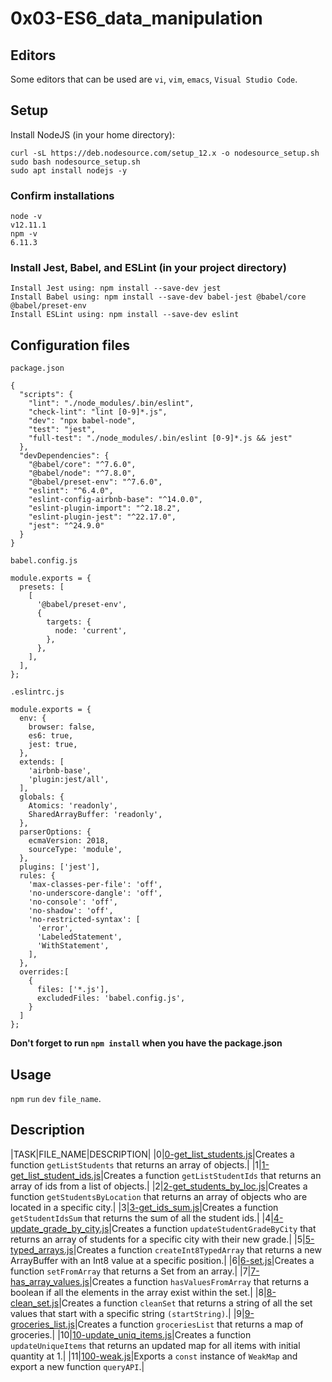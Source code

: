 # 0x03-ES6_data_manipulation

## Editors
Some editors that can be used are `vi`, `vim`, `emacs`, `Visual Studio Code`.

## Setup
Install NodeJS (in your home directory):
```
curl -sL https://deb.nodesource.com/setup_12.x -o nodesource_setup.sh
sudo bash nodesource_setup.sh
sudo apt install nodejs -y
```

### Confirm installations
```
node -v
v12.11.1
npm -v
6.11.3
```

### Install Jest, Babel, and ESLint (in your project directory)
```
Install Jest using: npm install --save-dev jest
Install Babel using: npm install --save-dev babel-jest @babel/core @babel/preset-env
Install ESLint using: npm install --save-dev eslint
```

## Configuration files
`package.json`
```
{
  "scripts": {
    "lint": "./node_modules/.bin/eslint",
    "check-lint": "lint [0-9]*.js",
    "dev": "npx babel-node",
    "test": "jest",
    "full-test": "./node_modules/.bin/eslint [0-9]*.js && jest"
  },
  "devDependencies": {
    "@babel/core": "^7.6.0",
    "@babel/node": "^7.8.0",
    "@babel/preset-env": "^7.6.0",
    "eslint": "^6.4.0",
    "eslint-config-airbnb-base": "^14.0.0",
    "eslint-plugin-import": "^2.18.2",
    "eslint-plugin-jest": "^22.17.0",
    "jest": "^24.9.0"
  }
}
```

`babel.config.js`
```
module.exports = {
  presets: [
    [
      '@babel/preset-env',
      {
        targets: {
          node: 'current',
        },
      },
    ],
  ],
};
```

`.eslintrc.js`
```
module.exports = {
  env: {
    browser: false,
    es6: true,
    jest: true,
  },
  extends: [
    'airbnb-base',
    'plugin:jest/all',
  ],
  globals: {
    Atomics: 'readonly',
    SharedArrayBuffer: 'readonly',
  },
  parserOptions: {
    ecmaVersion: 2018,
    sourceType: 'module',
  },
  plugins: ['jest'],
  rules: {
    'max-classes-per-file': 'off',
    'no-underscore-dangle': 'off',
    'no-console': 'off',
    'no-shadow': 'off',
    'no-restricted-syntax': [
      'error',
      'LabeledStatement',
      'WithStatement',
    ],
  },
  overrides:[
    {
      files: ['*.js'],
      excludedFiles: 'babel.config.js',
    }
  ]
};
```

**Don't forget to run `npm install` when you have the package.json**

## Usage
`npm` `run` `dev` `file_name`.

## Description

|TASK|FILE_NAME|DESCRIPTION|
|0|[0-get_list_students.js](https://github.com/adeniyitobi055/alx-frontend-javascript/blob/master/0x03-ES6_data_manipulation/0-get_list_students.js)|Creates a function `getListStudents` that returns an array of objects.|
|1|[1-get_list_student_ids.js](https://github.com/adeniyitobi055/alx-frontend-javascript/blob/master/0x03-ES6_data_manipulation/1-get_list_student_ids.js)|Creates a function `getListStudentIds` that returns an array of ids from a list of objects.|
|2|[2-get_students_by_loc.js](https://github.com/adeniyitobi055/alx-frontend-javascript/blob/master/0x03-ES6_data_manipulation/2-get_students_by_loc.js)|Creates a function `getStudentsByLocation` that returns an array of objects who are located in a specific city.|
|3|[3-get_ids_sum.js](https://github.com/adeniyitobi055/alx-frontend-javascript/blob/master/0x03-ES6_data_manipulation/3-get_ids_sum.js)|Creates a function `getStudentIdsSum` that returns the sum of all the student ids.|
|4|[4-update_grade_by_city.js](https://github.com/adeniyitobi055/alx-frontend-javascript/blob/master/0x03-ES6_data_manipulation/4-update_grade_by_city.js)|Creates a function `updateStudentGradeByCity` that returns an array of students for a specific city with their new grade.|
|5|[5-typed_arrays.js](https://github.com/adeniyitobi055/alx-frontend-javascript/blob/master/0x03-ES6_data_manipulation/5-typed_arrays.js)|Creates a function `createInt8TypedArray` that returns a new ArrayBuffer with an Int8 value at a specific position.|
|6|[6-set.js](https://github.com/adeniyitobi055/alx-frontend-javascript/blob/master/0x03-ES6_data_manipulation/6-set.js)|Creates a function `setFromArray` that returns a Set from an array.|
|7|[7-has_array_values.js](https://github.com/adeniyitobi055/alx-frontend-javascript/blob/master/0x03-ES6_data_manipulation/7-has_array_values.js)|Creates a function `hasValuesFromArray` that returns a boolean if all the elements in the array exist within the set.|
|8|[8-clean_set.js](https://github.com/adeniyitobi055/alx-frontend-javascript/blob/master/0x03-ES6_data_manipulation/8-clean_set.js)|Creates a function `cleanSet` that returns a string of all the set values that start with a specific string `(startString)`.|
|9|[9-groceries_list.js](https://github.com/adeniyitobi055/alx-frontend-javascript/blob/master/0x03-ES6_data_manipulation/9-groceries_list.js)|Creates a function `groceriesList` that returns a map of groceries.|
|10|[10-update_uniq_items.js](https://github.com/adeniyitobi055/alx-frontend-javascript/blob/master/0x03-ES6_data_manipulation/10-update_uniq_items.js)|Creates a function `updateUniqueItems` that returns an updated map for all items with initial quantity at 1.|
|11|[100-weak.js](https://github.com/adeniyitobi055/alx-frontend-javascript/blob/master/0x03-ES6_data_manipulation/100-weak.js)|Exports a `const` instance of `WeakMap` and export a new function `queryAPI`.|
